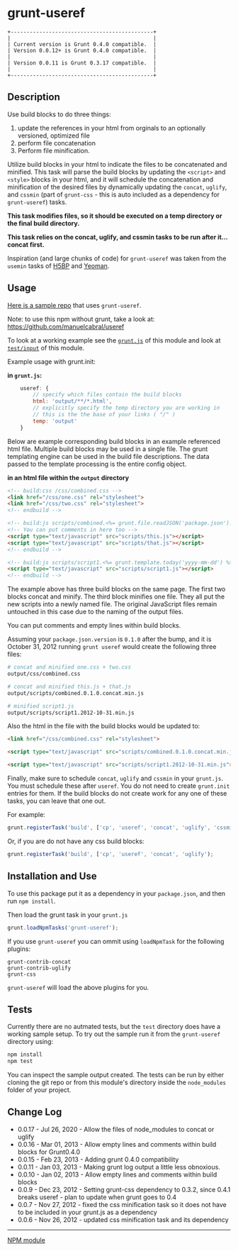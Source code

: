grunt-useref
============

```
+---------------------------------------------+
|                                             |
| Current version is Grunt 0.4.0 compatible.  |
| Version 0.0.12+ is Grunt 0.4.0 compatible.  |
|                                             |
| Version 0.0.11 is Grunt 0.3.17 compatible.  |
|                                             |
+---------------------------------------------+
```

## Description

Use build blocks to do three things:

1. update the references in your html from orginals to an optionally versioned, optimized file
2. perform file concatenation 
3. Perform file minification.

Utilize build blocks in your html to indicate the files to be concatenated and minified. This task will parse the build
blocks by updating the `<script>` and `<style>` blocks in your html, and it will schedule the concatenation and
minification of the desired files by dynamically updating the `concat`, `uglify`, and `cssmin` (part of `grunt-css` - this is
auto included as a dependency for `grunt-useref`) tasks.

**This task modifies files, so it should be executed on a temp directory or the final build directory.**

**This task relies on the concat, uglify, and cssmin tasks to be run after it... concat first.**

Inspiration (and large chunks of code) for `grunt-useref` was taken from the `usemin` tasks of
[H5BP](https://raw.github.com/h5bp/node-build-script/master/tasks/usemin.js) and
[Yeoman](https://raw.github.com/h5bp/node-build-script/master/tasks/usemin.js).

## Usage

[Here is a sample repo](https://github.com/pajtai/grunt-useref-example) that uses `grunt-useref`.

Note: to use this npm without grunt, take a look at:  https://github.com/manuelcabral/useref 

To look at a working example see the [`grunt.js`](https://github.com/pajtai/grunt-useref/blob/master/grunt.js) of this module and look at [`test/input`](https://github.com/pajtai/grunt-useref/tree/master/test/input) of this module.

Example usage with grunt.init:

**in `grunt.js`:**

```javascript
    useref: {
        // specify which files contain the build blocks
        html: 'output/**/*.html',
        // explicitly specify the temp directory you are working in
        // this is the the base of your links ( "/" )
        temp: 'output'
    }
```

Below are example corresponding build blocks in an example referenced html file. Multiple build blocks may be
used in a single file. The grunt templating engine can be used in the build file descriptions. The data passed to the
template processing is the entire config object.

**in an html file within the `output` directory**

```html
<!-- build:css /css/combined.css -->
<link href="/css/one.css" rel="stylesheet">
<link href="/css/two.css" rel="stylesheet">
<!-- endbuild -->

<!-- build:js scripts/combined.<%= grunt.file.readJSON('package.json').version %>.concat.min.js -->
<!-- You can put comments in here too -->
<script type="text/javascript" src="scripts/this.js"></script>
<script type="text/javascript" src="scripts/that.js"></script>
<!-- endbuild -->

<!-- build:js scripts/script1.<%= grunt.template.today('yyyy-mm-dd') %>.min.js -->
<script type="text/javascript" src="scripts/script1.js"></script>
<!-- endbuild -->
```

The example above has three build blocks on the same page. The first two blocks concat and minify. The third block
minifies one file. They all put the new scripts into a newly named file. The original JavaScript files remain untouched
in this case due to the naming of the output files.

You can put comments and empty lines within build blocks.

Assuming your `package.json.version` is `0.1.0` after the bump, and it is October 31, 2012 running `grunt useref` would
create the following three files:

```bash
# concat and minified one.css + two.css
output/css/combined.css

# concat and minified this.js + that.js
output/scripts/combined.0.1.0.concat.min.js

# minified script1.js
output/scripts/script1.2012-10-31.min.js
```

Also the html in the file with the build blocks would be updated to:

```html
<link href="/css/combined.css" rel="stylesheet">

<script type="text/javascript" src="scripts/combined.0.1.0.concat.min.js"></script>

<script type="text/javascript" src="scripts/script1.2012-10-31.min.js"></script>
```

Finally, make sure to schedule `concat`, `uglify` and `cssmin` in your `grunt.js`. You must schedule these after `useref`.
You do not need to create `grunt.init` entries for them. If the build blocks do not create work for any one of these
tasks, you can leave that one out.

For example:

```javascript
grunt.registerTask('build', ['cp', 'useref', 'concat', 'uglify', 'cssmin');
```

Or, if you are do not have any css build blocks:

```javascript
grunt.registerTask('build', ['cp', 'useref', 'concat', 'uglify');
```

## Installation and Use

To use this package put it as a dependency in your `package.json`, and then run `npm install`.

Then load the grunt task in your `grunt.js`

```javascript
grunt.loadNpmTasks('grunt-useref');
```

If you use `grunt-useref` you can ommit using `loadNpmTask` for the following plugins:

```
grunt-contrib-concat
grunt-contrib-uglify
grunt-css
```

`grunt-useref` will load the above plugins for you.

## Tests

Currently there are no autmated tests, but the `test` directory does have a working sample setup. To try out the sample
run it from the `grunt-useref` directory using:

```bash
npm install
npm test
```

You can inspect the sample output created. The tests can be run by either cloning the git repo or from this module's
directory inside the `node_modules` folder of your project.

## Change Log

* 0.0.17 - Jul 26, 2020 - Allow the files of node_modules to concat or uglify
* 0.0.16 - Mar 01, 2013 - Allow empty lines and comments within build blocks for Grunt0.4.0
* 0.0.15 - Feb 23, 2013 - Adding grunt 0.4.0 compatibility
* 0.0.11 - Jan 03, 2013 - Making grunt log output a little less obnoxious.
* 0.0.10 - Jan 02, 2013 - Allow empty lines and comments within build blocks
* 0.0.9  - Dec 23, 2012 - Setting grunt-css dependency to 0.3.2, since 0.4.1 breaks useref - plan to update when grunt goes to 0.4
* 0.0.7  - Nov 27, 2012 - fixed the css minification task so it does not have to be included in your grunt.js as a dependency
* 0.0.6  - Nov 26, 2012 - updated css minification task and its dependency

---

[NPM module](https://npmjs.org/package/grunt-useref)
